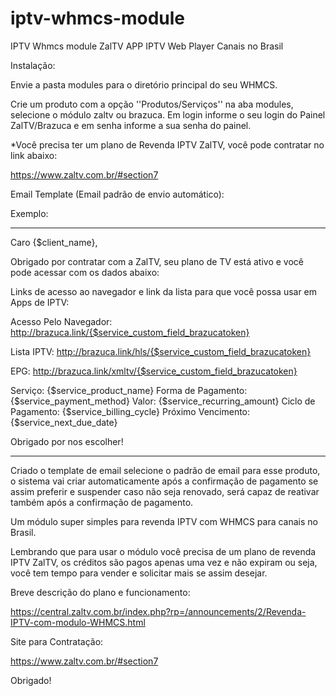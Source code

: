 # iptv-whmcs-module
IPTV Whmcs module ZalTV APP IPTV Web Player Canais no Brasil

Instalação:

Envie a pasta modules para o diretório principal do seu WHMCS.

Crie um produto com a opção ''Produtos/Serviços'' na aba modules, selecione o módulo zaltv ou brazuca.
Em login informe o seu login do Painel ZalTV/Brazuca e em senha informe a sua senha do painel.

*Você precisa ter um plano de Revenda IPTV ZalTV, você pode contratar no link abaixo:

https://www.zaltv.com.br/#section7

Email Template (Email padrão de envio automático):

Exemplo:

---------------------------------------------------------------------------------------
Caro {$client_name},

Obrigado por contratar com a ZalTV, seu plano de TV está ativo e você pode acessar com os dados abaixo:

Links de acesso ao navegador e link da lista para que você possa usar em Apps de IPTV:

Acesso Pelo Navegador: http://brazuca.link/{$service_custom_field_brazucatoken}

Lista IPTV: http://brazuca.link/hls/{$service_custom_field_brazucatoken}

EPG: http://brazuca.link/xmltv/{$service_custom_field_brazucatoken}

Serviço: {$service_product_name}
Forma de Pagamento: {$service_payment_method}
Valor: {$service_recurring_amount}
Ciclo de Pagamento: {$service_billing_cycle}
Próximo Vencimento: {$service_next_due_date}

Obrigado por nos escolher!

---------------------------------------------------------------------------------------

Criado o template de email selecione o padrão de email para esse produto, o sistema vai criar automaticamente após a confirmação de pagamento se assim preferir e suspender caso não seja renovado, será capaz de reativar também após a confirmação de pagamento.

Um módulo super simples para revenda IPTV com WHMCS para canais no Brasil.

Lembrando que para usar o módulo você precisa de um plano de revenda IPTV ZalTV, os créditos são pagos apenas uma vez e não expiram ou seja, você tem tempo para vender e solicitar mais se assim desejar.

Breve descrição do plano e funcionamento:

https://central.zaltv.com.br/index.php?rp=/announcements/2/Revenda-IPTV-com-modulo-WHMCS.html

Site para Contratação:

https://www.zaltv.com.br/#section7

Obrigado!
